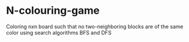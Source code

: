 # N-colouring-game
Coloring nxn board such that no two-neighboring blocks are of the same color using search algorithms BFS and DFS
